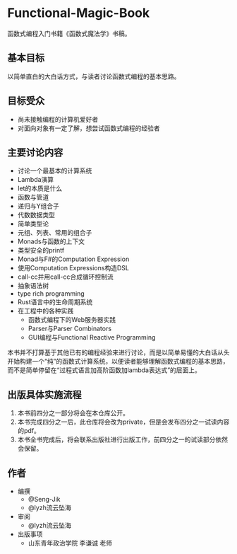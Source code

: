 # Functional-Magic-Book

函数式编程入门书籍《函数式魔法学》书稿。

## 基本目标

以简单直白的大白话方式，与读者讨论函数式编程的基本思路。

## 目标受众

* 尚未接触编程的计算机爱好者
* 对面向对象有一定了解，想尝试函数式编程的经验者

## 主要讨论内容

* 讨论一个最基本的计算系统
* Lambda演算
* let的本质是什么
* 函数与管道
* 递归与Y组合子
* 代数数据类型
* 简单类型论
* 元组、列表、常用的组合子
* Monads与函数的上下文
* 类型安全的printf
* Monad与F#的Computation Expression
* 使用Computation Expressions构造DSL
* call-cc并用call-cc合成循环控制流
* 抽象语法树
* type rich programming
* Rust语言中的生命周期系统
* 在工程中的各种实践
  * 函数式编程下的Web服务器实践
  * Parser与Parser Combinators
  * GUI编程与Functional Reactive Programming

本书并不打算基于其他已有的编程经验来进行讨论，而是以简单易懂的大白话从头开始构建一个“纯”的函数式计算系统，以便读者能够理解函数式编程的基本思路，而不是简单停留在“过程式语言加高阶函数加lambda表达式”的层面上。

## 出版具体实施流程

1. 本书前四分之一部分将会在本仓库公开。
2. 本书完成四分之一后，此仓库将会改为private，但是会发布四分之一试读内容的pdf。
3. 本书全书完成后，将会联系出版社进行出版工作，前四分之一的试读部分依然会保留。

## 作者

* 编撰
  * @Seng-Jik
  * @lyzh流云坠海
* 审阅
  * @lyzh流云坠海
* 出版事项
  * 山东青年政治学院 李谦诚 老师
